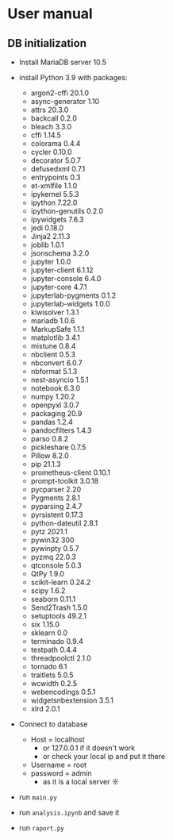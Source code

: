 # User manual

## DB initialization
* Install MariaDB server 10.5


* install Python 3.9 with packages:
  * argon2-cffi         20.1.0
  * async-generator     1.10
  * attrs               20.3.0
  * backcall            0.2.0
  * bleach              3.3.0
  * cffi                1.14.5
  * colorama            0.4.4
  * cycler              0.10.0
  * decorator           5.0.7
  * defusedxml          0.7.1
  * entrypoints         0.3
  * et-xmlfile          1.1.0
  * ipykernel           5.5.3
  * ipython             7.22.0
  * ipython-genutils    0.2.0
  * ipywidgets          7.6.3
  * jedi                0.18.0
  * Jinja2              2.11.3
  * joblib              1.0.1
  * jsonschema          3.2.0
  * jupyter             1.0.0
  * jupyter-client      6.1.12
  * jupyter-console     6.4.0
  * jupyter-core        4.7.1
  * jupyterlab-pygments 0.1.2
  * jupyterlab-widgets  1.0.0
  * kiwisolver          1.3.1
  * mariadb             1.0.6
  * MarkupSafe          1.1.1
  * matplotlib          3.4.1
  * mistune             0.8.4
  * nbclient            0.5.3
  * nbconvert           6.0.7
  * nbformat            5.1.3
  * nest-asyncio        1.5.1
  * notebook            6.3.0
  * numpy               1.20.2
  * openpyxl            3.0.7
  * packaging           20.9
  * pandas              1.2.4
  * pandocfilters       1.4.3
  * parso               0.8.2
  * pickleshare         0.7.5
  * Pillow              8.2.0
  * pip                 21.1.3
  * prometheus-client   0.10.1
  * prompt-toolkit      3.0.18
  * pycparser           2.20
  * Pygments            2.8.1
  * pyparsing           2.4.7
  * pyrsistent          0.17.3
  * python-dateutil     2.8.1
  * pytz                2021.1
  * pywin32             300
  * pywinpty            0.5.7
  * pyzmq               22.0.3
  * qtconsole           5.0.3
  * QtPy                1.9.0
  * scikit-learn        0.24.2
  * scipy               1.6.2
  * seaborn             0.11.1
  * Send2Trash          1.5.0
  * setuptools          49.2.1
  * six                 1.15.0
  * sklearn             0.0
  * terminado           0.9.4
  * testpath            0.4.4
  * threadpoolctl       2.1.0
  * tornado             6.1
  * traitlets           5.0.5
  * wcwidth             0.2.5
  * webencodings        0.5.1
  * widgetsnbextension  3.5.1
  * xlrd                2.0.1
  

* Connect to database
  * Host = localhost
    * or 127.0.0.1 if it doesn't work
    * or check your local ip and put it there
  * Username = root
  * password = admin
    * as it is a local server ☼

* run `main.py`

* run `analysis.ipynb` and save it

* run `raport.py`

